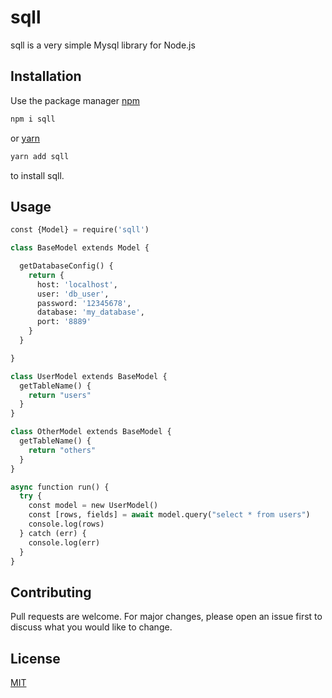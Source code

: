 # sqll

sqll is a very simple Mysql library for Node.js

## Installation

Use the package manager [npm](https://www.npmjs.com/package/sqll) 

```bash
npm i sqll
```

or [yarn](https://yarnpkg.com/en/package/sqll)

```bash
yarn add sqll
```
to install sqll.

## Usage

```python
const {Model} = require('sqll')

class BaseModel extends Model {

  getDatabaseConfig() {
    return {
      host: 'localhost',
      user: 'db_user',
      password: '12345678',
      database: 'my_database',
      port: '8889'
    }
  }

}

class UserModel extends BaseModel {
  getTableName() {
    return "users"
  }
}

class OtherModel extends BaseModel {
  getTableName() {
    return "others"
  }
}

async function run() {
  try {
    const model = new UserModel()
    const [rows, fields] = await model.query("select * from users")
    console.log(rows)
  } catch (err) {
    console.log(err)
  }
}

```

## Contributing
Pull requests are welcome. For major changes, please open an issue first to discuss what you would like to change.


## License
[MIT](https://choosealicense.com/licenses/mit/)
